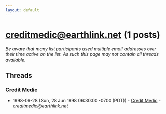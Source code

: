 ```yaml
---
layout: default
---
```


# creditmedic@earthlink.net (1 posts)

_Be aware that many list participants used multiple email addresses over their time active on the list. As such this page may not contain all threads available._

## Threads

### Credit Medic
+ 1998-06-28 (Sun, 28 Jun 1998 06:30:00 -0700 (PDT)) - [Credit Medic](/archive/1998/06/d330cf00ae529e0488a09ff6b446f30baf089e841ff6dda57c50dcafd1142085) - _creditmedic@earthlink.net_

